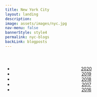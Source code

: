 ```yaml
---
title: New York City
layout: landing
description:
image: assets/images/nyc.jpg
nav-menu: false
bannerStyle: style4
permalink: nyc-blogs
backLink: blogposts
---
```

<style>
  .align {
    padding: 2em 0 2em 0;
    margin: 0 auto;
    text-align: center;
  }
</style>

<section id="years">
  <div class="align">
    <ul class="actions">
      <li>
        <a href="#" class="button" style="margin: 0 1.5em 0 1.5em;">
          2020
        </a>
      </li>
      <li>
        <a href="#" class="button" style="margin: 0 1.5em 0 1.5em;">
          2019
        </a>
      </li>
      <li>
        <a href="#" class="button" style="margin: 0 1.5em 0 1.5em;">
          2018
        </a>
      </li>
      <li>
        <a href="#" class="button" style="margin: 0 1.5em 0 1.5em;">
          2017
        </a>
      </li>
      <li>
        <a href="#" class="button" style="margin: 0 1.5em 0 1.5em;">
          2016
        </a>
      </li>
    </ul>
  </div>
</section>